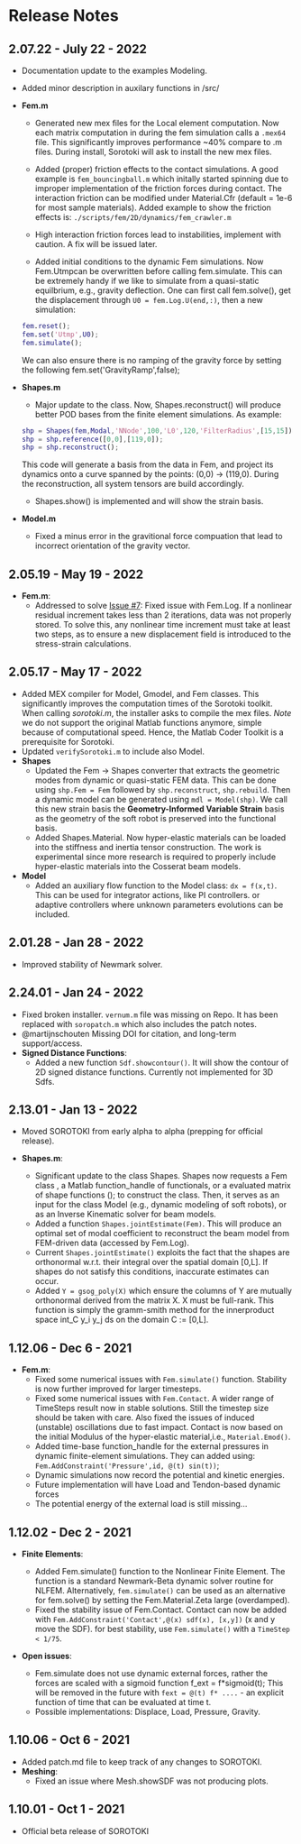 # Release Notes

## 2.07.22 - July 22 - 2022
  - Documentation update to the examples Modeling.
  - Added minor description in auxilary functions in /src/

  - **Fem.m**
    - Generated new mex files for the Local element computation. Now each matrix computation in during the fem simulation calls a `.mex64` file. This significantly improves performance ~40% compare to .m files. During install, Sorotoki will ask to install the new mex files.

    - Added (proper) friction effects to the contact simulations. A good  example is `fem_bouncingball.m` which initally started spinning due to improper implementation of the friction forces during contact. The interaction friction can be modified under Material.Cfr (default = 1e-6 for most sample materials). Added example to show the friction effects is: `./scripts/fem/2D/dynamics/fem_crawler.m`
    - High interaction friction forces lead to instabilities, implement with caution. A fix will be issued later.
    - Added initial conditions to the dynamic Fem simulations. Now Fem.Utmpcan be overwritten before calling fem.simulate. This can be extremely handy if we like to simulate from a quasi-static equilbrium, e.g.,  gravity deflection. One can first call fem.solve(), get the displacement through `U0 = fem.Log.U(end,:)`, then a new simulation:
    ```matlab
    fem.reset();
    fem.set('Utmp',U0);
    fem.simulate();
    ```
    We can also ensure there is no ramping of the gravity force by setting
    the following fem.set('GravityRamp',false);

- **Shapes.m**
    - Major update to the class. Now, Shapes.reconstruct() will produce better POD bases from the finite element simulations. As example:
    ```matlab
    shp = Shapes(fem,Modal,'NNode',100,'L0',120,'FilterRadius',[15,15]);
    shp = shp.reference([0,0],[119,0]);
    shp = shp.reconstruct();
    ```
    This code will generate a basis from the data in Fem, and project its
    dynamics onto a curve spanned by the points: (0,0) -> (119,0). During
    the reconstruction, all system tensors are build accordingly.

    - Shapes.show() is implemented and will show the strain basis.

- **Model.m**
    - Fixed a minus error in the gravitional force compuation that lead to
    incorrect orientation of the gravity vector.

## 2.05.19 - May 19 - 2022

- **Fem.m**:
    - Addressed to solve [Issue #7](https://github.com/BJCaasenbrood/SorotokiCode/issues/7): Fixed issue with Fem.Log. If a nonlinear residual increment takes less than 2 iterations, data was not properly stored. To solve this, any nonlinear time increment must take at least two steps, as to ensure a
    new displacement field is introduced to the stress-strain calculations.

## 2.05.17 - May 17 - 2022

- Added MEX compiler for Model, Gmodel, and Fem classes. This significantly improves the computation times of the Sorotoki toolkit. When calling _sorotoki.m_, the installer asks to compile the mex files. _Note_ we do not support the original Matlab functions anymore, simple because of computational speed. Hence, the Matlab Coder Toolkit is a prerequisite for Sorotoki.
- Updated `verifySorotoki.m` to include also Model.
- **Shapes**
    - Updated the Fem -> Shapes converter that extracts the geometric modes from dynamic or quasi-static FEM data. This can be done using `shp.Fem = Fem` followed by `shp.reconstruct`, `shp.rebuild`. Then a dynamic model can be generated using `mdl = Model(shp)`. We call this new strain basis the **Geometry-Informed Variable Strain** basis as the geometry of the soft robot is preserved into the functional basis.
    - Added Shapes.Material. Now hyper-elastic materials can be loaded into the stiffness and inertia tensor construction. The work is experimental since more research is required to properly include hyper-elastic materials into the Cosserat beam models.
- **Model**
    - Added an auxiliary flow function to the Model class: `dx = f(x,t)`. This can be used for integrator actions, like PI controllers. or adaptive controllers where unknown parameters evolutions can be included.

## 2.01.28 - Jan 28 - 2022

- Improved stability of Newmark solver.

## 2.24.01 - Jan 24 - 2022

- Fixed broken installer. `vernum.m` file was missing on Repo. It has been replaced with `soropatch.m` which also includes the patch notes.
- @martijnschouten Missing DOI for citation, and long-term support/access.
- **Signed Distance Functions**:
    - Added a new function `Sdf.showcontour()`. It will show the contour of 2D signed distance functions. Currently not implemented for 3D Sdfs.

## 2.13.01 - Jan 13 - 2022

- Moved SOROTOKI from early alpha to alpha (prepping for official release).

- **Shapes.m**:
    - Significant update to the class Shapes. Shapes now requests a Fem class
    , a Matlab function_handle of functionals, or a evaluated matrix of
    shape functions (); to construct the class. Then, it serves as an input
    for the class Model (e.g., dynamic modeling of soft robots), or as an
    Inverse Kinematic solver for beam models.
    - Added a function `Shapes.jointEstimate(Fem)`. This will produce an
    optimal set of modal coefficient to reconstruct the beam model from
    FEM-driven data (accessed by Fem.Log).
    - Current `Shapes.jointEstimate()` exploits the fact that the shapes are
    orthonormal w.r.t. their integral over the spatial domain [0,L]. If shapes do not satisfy this conditions, inaccurate estimates can occur.
    - Added `Y = gsog_poly(X)` which ensure the columns of Y are mutually orthonormal derived from the matrix X. X must be full-rank. This function is simply the gramm-smith method for the innerproduct space int_C y_i y_j ds on the domain C := [0,L].

## 1.12.06 - Dec 6 - 2021

- **Fem.m**:
    - Fixed some numerical issues with `Fem.simulate()` function. Stability is
    now further improved for larger timesteps.
    - Fixed some numerical issues with `Fem.Contact`. A wider range of
    TimeSteps result now in stable solutions. Still the timestep size
    should be taken with care. Also fixed the issues of induced
    (unstable) oscillations due to fast impact. Contact is now based on the
    initial Modulus of the hyper-elastic material,i.e., `Material.Emod()`.
    - Added time-base function_handle for the external pressures in dynamic
    finite-element simulations. They can added using:
    `Fem.AddConstraint('Pressure',id, @(t) sin(t))`;
    - Dynamic simulations now record the potential and kinetic energies.
    - Future implementation will have Load and Tendon-based dynamic forces
    - The potential energy of the external load is still missing...

## 1.12.02 - Dec 2 - 2021

- **Finite Elements**:
    - Added Fem.simulate() function to the Nonlinear Finite Element. The
    function is a standard Newmark-Beta dynamic solver routine for NLFEM.
    Alternatively, `fem.simulate()` can be used as an alternative for
    fem.solve() by setting the Fem.Material.Zeta large (overdamped).
    - Fixed the stability issue of Fem.Contact. Contact can now be added with
    `Fem.AddConstraint('Contact',@(x) sdf(x), [x,y])` (x and y move the SDF).
    for best stability, use `Fem.simulate()` with a `TimeStep < 1/75`.

- **Open issues**:
    - Fem.simulate does not use dynamic external forces, rather the forces are scaled with a sigmoid function f_ext = f*sigmoid(t); This will be removed in the future with `fext = @(t) f* ....` - an    explicit function of time that can be evaluated at time t.
    - Possible implementations: Displace, Load, Pressure, Gravity.

## 1.10.06 - Oct 6 - 2021

- Added patch.md file to keep track of any changes to SOROTOKI.
- **Meshing**:
    - Fixed an issue where Mesh.showSDF was not producing plots.

## 1.10.01 - Oct 1 - 2021

- Official beta release of SOROTOKI
